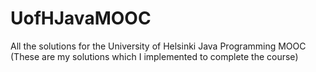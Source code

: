# UofHJavaMOOC
All the solutions for the University of Helsinki Java Programming MOOC (These are my solutions which I implemented to complete the course)
